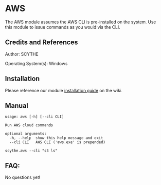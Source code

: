# AWS

The AWS module assumes the AWS CLI is pre-installed on the system. Use this module to issue commands as you would via the CLI.

## Credits and References

Author: SCYTHE

Operating System(s): Windows

## Installation

Please reference our module [installation guide](https://github.com/scythe-io/community-modules/wiki) on the wiki.

##  Manual

```
usage: aws [-h] [--cli CLI]

Run AWS cloud commands

optional arguments:
  -h, --help  show this help message and exit
  --cli CLI   AWS CLI ('aws.exe' is prepended)

scythe.aws --cli "s3 ls"
```

## FAQ:

No questions yet!

